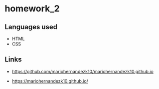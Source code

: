 # homework_2
## Languages used
* HTML
* CSS
## Links
* https://github.com/mariohernandezk10/mariohernandezk10.github.io

* https://mariohernandezk10.github.io/

